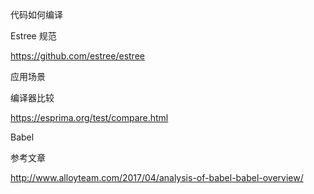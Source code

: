 代码如何编译

Estree 规范

https://github.com/estree/estree

应用场景

编译器比较

https://esprima.org/test/compare.html

Babel

参考文章

http://www.alloyteam.com/2017/04/analysis-of-babel-babel-overview/